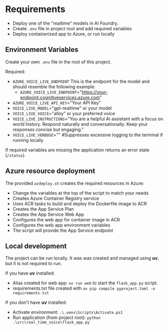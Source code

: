 # Requirements

* Deploy one of the "realtime" models in AI Foundry.
* Create `.env` file in project root and add required variables
* Deploy containerized app to Azure, or run locally

## Environment Variables

Create your own `.env` file in the root of this project. 

Required:
* `AZURE_VOICE_LIVE_ENDPOINT` This is the endpoint for the model and should resemble the following example:
    * `AZURE_VOICE_LIVE_ENDPOINT`="https://your-endpoint.cognitiveservices.azure.com"
* `AZURE_VOICE_LIVE_API_KEY`="Your API Key"
* `VOICE_LIVE_MODEL`="gpt-realtime" or your model
* `VOICE_LIVE_VOICE`="alloy" or your preferred voice
* `VOICE_LIVE_INSTRUCTIONS`="You are a helpful AI assistant with a focus on world history. Respond naturally and conversationally. Keep your responses concise but engaging."
* `VOICE_LIVE_VERBOSE`="" #Suppresses excessive logging to the terminal if running locally

If required variables are missing the application returns an error state (`/status`).

## Azure resource deployment

The provided `azdeploy.sh` creates the required resources in Azure:

* Change the variables at the top of the script to match your needs
* Creates Azure Container Registry service
* Uses ACR tasks to build and deploy the Dockerfile image to ACR
* Creates the App Service Plan
* Creates the App Service Web App
* Configures the web app for container image in ACR
* Configures the web app environment variables
* The script will provide the App Service endpoint

## Local development

The project can be run locally. It was was created and managed using **uv**, but it is not required to run.

If you have **uv** installed:

* Alias created for web app: `uv run web` to start the `flask_app.py` script.
* requirements.txt file created with `uv pip compile pyproject.toml -o requirements.txt`

If you don't have **uv** installed:

* Activate environment: `.\.venv\Scripts\Activate.ps1`
* Run application (from project root): `python .\src\real_time_voice\flask_app.py`
